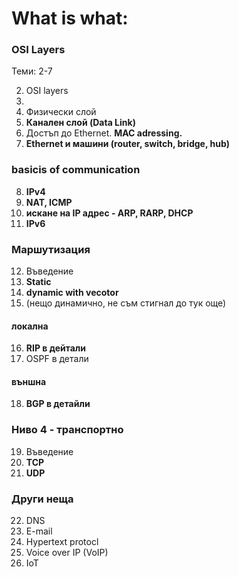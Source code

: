 # What is what:

### OSI Layers 
Теми: 2-7

2. OSI layers
3. 
4. Физически слой
5. **Канален слой (Data Link)**
6. Достъп до Ethernet. **MAC adressing.**
7. **Ethernet и машини (router, switch, bridge, hub)**

### basicis of communication
8.  **IPv4**
9.  **NAT, ICMP**
10. **искане на IP адрес - ARP, RARP, DHCP**
11. **IPv6**

### Маршутизация
12. Въведение
13. **Static**
14. **dynamic with vecotor**
15. (нещо динамично, не съм стигнал до тук още)
#### локална 
16. **RIP в дейтали**
17. OSPF в детали
#### външна
18. **BGP в детайли**

### Ниво 4 - транспортно
19. Въведение
20. **TCP**
21. **UDP**


### Други неща
22. DNS
23. E-mail 
24. Hypertext protocl
25. Voice over IP (VoIP)
26. IoT
